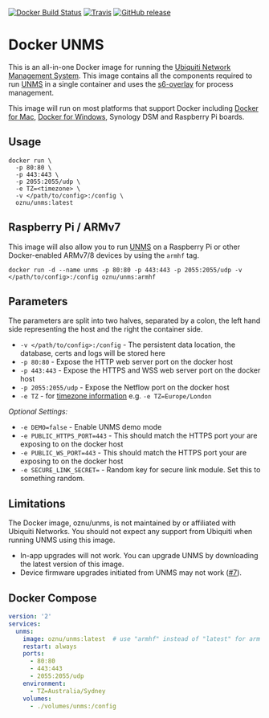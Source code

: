 [![Docker Build Status](https://img.shields.io/docker/cloud/build/nico640/docker-unms?label=x64%20build)](https://hub.docker.com/r/nico640/docker-unms/) 
[![Travis](https://img.shields.io/travis/nico640/docker-unms?label=arm%20build)](https://travis-ci.org/nico640/docker-unms) 
[![GitHub release](https://img.shields.io/github/release/nico640/docker-unms/all)](https://github.com/nico640/docker-unms/releases)

# Docker UNMS

This is an all-in-one Docker image for running the [Ubiquiti Network Management System](https://unms.com/). This image contains all the components required to run [UNMS](https://unms.com/) in a single container and uses the [s6-overlay](https://github.com/just-containers/s6-overlay) for process management.

This image will run on most platforms that support Docker including [Docker for Mac](https://www.docker.com/docker-mac), [Docker for Windows](https://www.docker.com/docker-windows), Synology DSM and Raspberry Pi boards.

## Usage

```shell
docker run \
  -p 80:80 \
  -p 443:443 \
  -p 2055:2055/udp \
  -e TZ=<timezone> \
  -v </path/to/config>:/config \
  oznu/unms:latest
```

## Raspberry Pi / ARMv7

This image will also allow you to run [UNMS](https://unms.com/) on a Raspberry Pi or other Docker-enabled ARMv7/8 devices by using the `armhf` tag.

```
docker run -d --name unms -p 80:80 -p 443:443 -p 2055:2055/udp -v </path/to/config>:/config oznu/unms:armhf
```

## Parameters

The parameters are split into two halves, separated by a colon, the left hand side representing the host and the right the container side.

* `-v </path/to/config>:/config` - The persistent data location, the database, certs and logs will be stored here
* `-p 80:80` - Expose the HTTP web server port on the docker host
* `-p 443:443` - Expose the HTTPS and WSS web server port on the docker host
* `-p 2055:2055/udp` - Expose the Netflow port on the docker host
* `-e TZ` - for [timezone information](https://en.wikipedia.org/wiki/List_of_tz_database_time_zones) e.g. `-e TZ=Europe/London`

*Optional Settings:*

* `-e DEMO=false` - Enable UNMS demo mode
* `-e PUBLIC_HTTPS_PORT=443` - This should match the HTTPS port your are exposing to on the docker host
* `-e PUBLIC_WS_PORT=443` - This should match the HTTPS port your are exposing to on the docker host
* `-e SECURE_LINK_SECRET=` - Random key for secure link module. Set this to something random.

## Limitations

The Docker image, oznu/unms, is not maintained by or affiliated with Ubiquiti Networks. You should not expect any support from Ubiquiti when running UNMS using this image.

* In-app upgrades will not work. You can upgrade UNMS by downloading the latest version of this image.
* Device firmware upgrades initiated from UNMS may not work ([#7](https://github.com/oznu/docker-unms/issues/7)).

## Docker Compose

```yml
version: '2'
services:
  unms:
    image: oznu/unms:latest  # use "armhf" instead of "latest" for arm devices
    restart: always
    ports:
      - 80:80
      - 443:443
      - 2055:2055/udp
    environment:
      - TZ=Australia/Sydney
    volumes:
      - ./volumes/unms:/config
```
